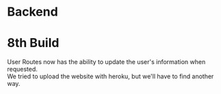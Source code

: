 # Backend
# 8th Build

User Routes now has the ability to update the user's information when requested.\
We tried to upload the website with heroku, but we'll have to find another way.